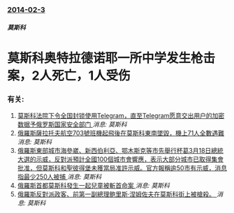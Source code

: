 ### [2014-02-3](/news/2014/02/3/index.md)

##### 莫斯科
# 莫斯科奥特拉德诺耶一所中学发生枪击案，2人死亡，1人受伤




### 有关:

1. [莫斯科法院下令全国封锁使用Telegram，直至Telegram愿意交出用户的加密数据予俄罗斯国家安全部门 ](/news/2018/04/12/莫斯科法院下令全国封锁使用Telegram-直至Telegram愿意交出用户的加密数据予俄罗斯国家安全部门.md) _消息: 莫斯科_
2. [俄羅斯薩拉托夫航空703號班機起飛後在莫斯科東南墜毀，機上71人全數遇難 ](/news/2018/02/11/俄羅斯薩拉托夫航空703號班機起飛後在莫斯科東南墜毀-機上71人全數遇難.md) _消息: 莫斯科_
3. [俄羅斯東部城市海參崴、新西伯利亞、鄂木斯克等市先舉行杯葛3月18日總統大選的示威，反對派預計全國100個城市會響應，表示大部分城市已取得集會批准，但莫斯科和聖彼得堡未獲當局准許示威。官方報稱逾50市有示威，消息指最少250人被捕 ](/news/2018/01/28/俄羅斯東部城市海參崴-新西伯利亞-鄂木斯克等市先舉行杯葛3月18日總統大選的示威-反對派預計全國100個城市會響應-表示.md) _消息: 莫斯科_
4. [俄羅斯首都莫斯科發生一起兒童被斬首命案 ](/news/2016/02/29/俄羅斯首都莫斯科發生一起兒童被斬首命案.md) _消息: 莫斯科_
5. [俄羅斯反對派政客、前第一副總理鲍里斯·涅姆佐夫在莫斯科街上被槍殺。 ](/news/2015/02/27/俄羅斯反對派政客-前第一副總理鲍里斯-涅姆佐夫在莫斯科街上被槍殺.md) _消息: 莫斯科_
